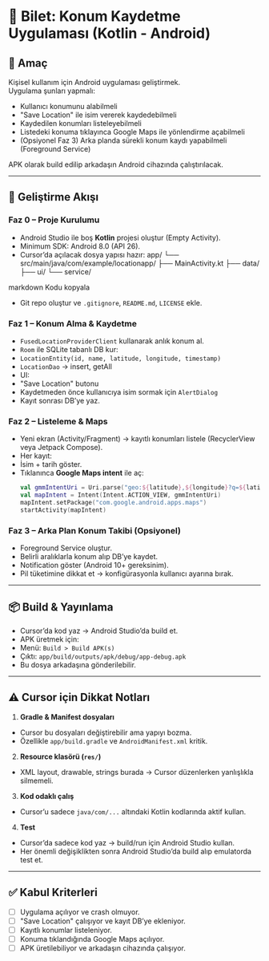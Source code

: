 # 🎫 Bilet: Konum Kaydetme Uygulaması (Kotlin - Android)

## 🎯 Amaç
Kişisel kullanım için Android uygulaması geliştirmek.  
Uygulama şunları yapmalı:
- Kullanıcı konumunu alabilmeli
- "Save Location" ile isim vererek kaydedebilmeli
- Kaydedilen konumları listeleyebilmeli
- Listedeki konuma tıklayınca Google Maps ile yönlendirme açabilmeli
- (Opsiyonel Faz 3) Arka planda sürekli konum kaydı yapabilmeli (Foreground Service)

APK olarak build edilip arkadaşın Android cihazında çalıştırılacak.  

---

## 🔄 Geliştirme Akışı

### Faz 0 – Proje Kurulumu
- Android Studio ile boş **Kotlin** projesi oluştur (Empty Activity).
- Minimum SDK: Android 8.0 (API 26).
- Cursor’da açılacak dosya yapısı hazır:
app/
└── src/main/java/com/example/locationapp/
├── MainActivity.kt
├── data/
├── ui/
└── service/

markdown
Kodu kopyala
- Git repo oluştur ve `.gitignore`, `README.md`, `LICENSE` ekle.

### Faz 1 – Konum Alma & Kaydetme
- `FusedLocationProviderClient` kullanarak anlık konum al.
- `Room` ile SQLite tabanlı DB kur:
- `LocationEntity(id, name, latitude, longitude, timestamp)`
- `LocationDao` → insert, getAll
- UI:  
- "Save Location" butonu  
- Kaydetmeden önce kullanıcıya isim sormak için `AlertDialog`  
- Kayıt sonrası DB’ye yaz.

### Faz 2 – Listeleme & Maps
- Yeni ekran (Activity/Fragment) → kayıtlı konumları listele (RecyclerView veya Jetpack Compose).
- Her kayıt:
- İsim + tarih göster.
- Tıklanınca **Google Maps intent** ile aç:
  ```kotlin
  val gmmIntentUri = Uri.parse("geo:${latitude},${longitude}?q=${latitude},${longitude}(${name})")
  val mapIntent = Intent(Intent.ACTION_VIEW, gmmIntentUri)
  mapIntent.setPackage("com.google.android.apps.maps")
  startActivity(mapIntent)
  ```

### Faz 3 – Arka Plan Konum Takibi (Opsiyonel)
- Foreground Service oluştur.
- Belirli aralıklarla konum alıp DB’ye kaydet.
- Notification göster (Android 10+ gereksinim).
- Pil tüketimine dikkat et → konfigürasyonla kullanıcı ayarına bırak.

---

## 📦 Build & Yayınlama
- Cursor’da kod yaz → Android Studio’da build et.
- APK üretmek için:
- Menü: `Build > Build APK(s)`
- Çıktı: `app/build/outputs/apk/debug/app-debug.apk`
- Bu dosya arkadaşına gönderilebilir.

---

## ⚠️ Cursor için Dikkat Notları
1. **Gradle & Manifest dosyaları**  
 - Cursor bu dosyaları değiştirebilir ama yapıyı bozma.  
 - Özellikle `app/build.gradle` ve `AndroidManifest.xml` kritik.  

2. **Resource klasörü (`res/`)**  
 - XML layout, drawable, strings burada → Cursor düzenlerken yanlışlıkla silmemeli.  

3. **Kod odaklı çalış**  
 - Cursor’u sadece `java/com/...` altındaki Kotlin kodlarında aktif kullan.  

4. **Test**  
 - Cursor’da sadece kod yaz → build/run için Android Studio kullan.  
 - Her önemli değişiklikten sonra Android Studio’da build alıp emulatorda test et.  

---

## ✅ Kabul Kriterleri
- [ ] Uygulama açılıyor ve crash olmuyor.
- [ ] "Save Location" çalışıyor ve kayıt DB’ye ekleniyor.
- [ ] Kayıtlı konumlar listeleniyor.
- [ ] Konuma tıklandığında Google Maps açılıyor.
- [ ] APK üretilebiliyor ve arkadaşın cihazında çalışıyor.

